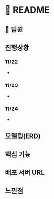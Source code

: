 # :notebook_with_decorative_cover: README

## :busts_in_silhouette: 팀원



## 진행상황

### 11/22

- 

### 11/23

- 

### 11/24

- 

## 모델링(ERD)

## 핵심 기능

## 배포 서버 URL

## 느낀점